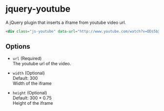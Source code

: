 jquery-youtube
==============

A jQuery plugin that inserts a iframe from youtube video url.

```html
<div class="js-youtube" data-url="http://www.youtube.com/watch?v=DDs5bXh4erM"></div>
```

## Options

* `url` (Required)  
    The youtube url of the video.

* `width` (Optional)  
    Default: 300  
    Width of the iframe

* `height` (Optional)  
    Default: 300 * 0.75  
    Height of the iframe
